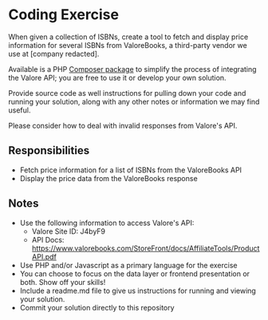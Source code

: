 Coding Exercise
=============

When given a collection of ISBNs, create a tool to fetch and display price information for several ISBNs from ValoreBooks, a third-party vendor we use at [company redacted].

Available is a PHP [Composer package](https://github.com/packbackbooks/textbook-prices) to simplify the process of integrating the Valore API; you are free to use it or develop your own solution.

Provide source code as well instructions for pulling down your code and running your solution, along with any other notes or information we may find useful.

Please consider how to deal with invalid responses from Valore's API.

Responsibilities
-----------

- Fetch price information for a list of ISBNs from the ValoreBooks API
- Display the price data from the ValoreBooks response

Notes
-----------

- Use the following information to access Valore's API:
  - Valore Site ID: J4byF9  
  - API Docs: https://www.valorebooks.com/StoreFront/docs/AffiliateTools/ProductAPI.pdf
- Use PHP and/or Javascript as a primary language for the exercise
- You can choose to focus on the data layer or frontend presentation or both. Show off your skills!
- Include a readme.md file to give us instructions for running and viewing your solution.
- Commit your solution directly to this repository


